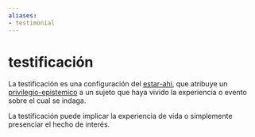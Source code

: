 ```yaml
---
aliases:
- testimonial
---
```


# testificación

La testificación es una configuración del [estar-ahi](estar-ahi.md), que atribuye un [privilegio-epistemico](privilegio-epistemico.md) a un sujeto que haya vivido la experiencia o evento sobre el cual se indaga.

La testificación puede implicar la experiencia de vida o simplemente presenciar el hecho de interés.
